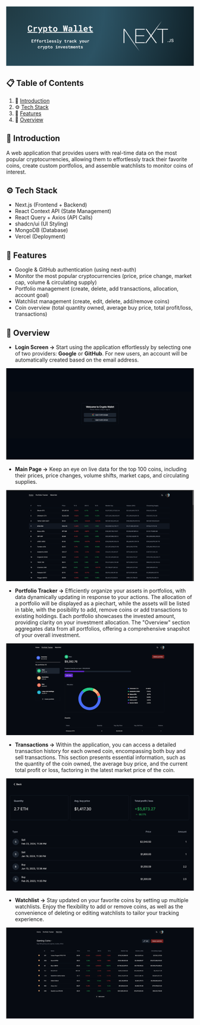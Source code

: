 <div align="center">
  <br />
  <a href="https://youtu.be/wm5gMKuwSYk?feature=shared" target="_blank">
  <img src="public/app-demo/banner.png" alt="banner" />
  </a>
</div>

## 📋 <a name="table">Table of Contents</a>

1. 🤖 [Introduction](#introduction)
2. ⚙️ [Tech Stack](#tech-stack)
3. 🔋 [Features](#features)
4. 🤸 [Overview](#overview)

## <a name="introduction">🤖 Introduction</a>
A web application that provides users with real-time data on the most popular cryptocurrencies, allowing them to effortlessly track their favorite coins, create custom portfolios, and assemble watchlists to monitor coins of interest.

## <a name="tech-stack">⚙️ Tech Stack</a>
- Next.js (Frontend + Backend)
- React Context API (State Management)
- React Query + Axios (API Calls)
- shadcn/ui (UI Styling)
- MongoDB (Database)
- Vercel (Deployment)

## <a name="features">🔋 Features</a>
- Google & GitHub authentication (using next-auth)
- Monitor the most popular cryptocurrencies (price, price change, market cap, volume & circulating supply)
- Portfolio management (create, delete, add transactions, allocation, account goal)
- Watchlist management (create, edit, delete, add/remove coins)
- Coin overview (total quantity owned, average buy price, total profit/loss, transactions)

## <a name="overview">🤸 Overview</a>
- <b>Login Screen -></b> Start using the application effortlessly by selecting one of two providers: <b>Google</b> or <b>GitHub</b>. For new users, an account will be automatically created based on the email address.
<img src="public/app-demo/login-screen.png" alt="login-screen" />

<br />

- <b>Main Page -></b> Keep an eye on live data for the top 100 coins, including their prices, price changes, volume shifts, market caps, and circulating supplies.
<img src="public/app-demo/homepage.png" alt="homepage" />

<br />

- <b>Portfolio Tracker -></b> Efficiently organize your assets in portfolios, with data dynamically updating in response to your actions. The allocation of a portfolio will be displayed as a piechart, while the assets will be listed in table, with the posibility to add, remove coins or add transactions to existing holdings. Each portfolio showcases the invested amount, providing clarity on your investment allocation. The "Overview" section aggregates data from all portfolios, offering a comprehensive snapshot of your overall investment.
<img src="public/app-demo/portfolio.png" alt="portfolio-tracker" />

<br />

- <b>Transactions -></b> Within the application, you can access a detailed transaction history for each owned coin, encompassing both buy and sell transactions. This section presents essential information, such as the quantity of the coin owned, the average buy price, and the current total profit or loss, factoring in the latest market price of the coin.
<img src="public/app-demo/coin-transactions.png" alt="transactions" />

<br />

- <b>Watchlist -></b> Stay updated on your favorite coins by setting up multiple watchlists. Enjoy the flexibility to add or remove coins, as well as the convenience of deleting or editing watchlists to tailor your tracking experience.
<img src="public/app-demo/watchlist.png" alt="watchlist" />
